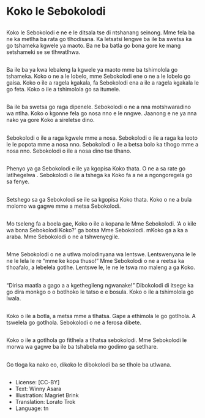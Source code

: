# Koko le Sebokolodi

##
Koko le Sebokolodi e ne e le
ditsala tse di ntshanang
seinong. Mme fela ba ne ka
metlha ba rata go tlhodisana.
Ka letsatsi lengwe ba ile ba
swetsa ka go tshameka kgwele
ya maoto. Ba ne ba batla go
bona gore ke mang setshameki
se se tlhwatlhwa.

##
Ba ile ba ya kwa lebaleng la
kgwele ya maoto mme ba
tshimolola go tshameka. Koko o
ne a le lobelo, mme Sebokolodi
ene o ne a le lobelo go gaisa.
Koko o ile a ragela kgakala, fa
Sebokolodi ena a ile a ragela
kgakala le go feta. Koko o ile a
tshimolola go sa itumele.

##
Ba ile ba swetsa go raga
dipenele. Sebokolodi o ne a nna
motshwaradino wa ntlha. Koko
o kgonne fela go nosa nno e le
nngwe. Jaanong e ne ya nna
nako ya gore Koko a sireletse
dino.

##
Sebokolodi o ile a raga kgwele
mme a nosa.
Sebokolodi o ile a raga ka leoto
le le popota mme a nosa nno.
Sebokolodi o ile a betsa bolo ka
tlhogo mme a nosa nno.
Sebokolodi o ile a nosa dino tse
tlhano.

##
Phenyo ya ga Sebokolodi e ile
ya kgopisa Koko thata. O ne a
sa rate go latlhegelwa .
Sebokolodi o ile a tshega ka
Koko fa a ne a ngongoregela go
sa fenye.

##
Setshego sa ga Sebokolodi se
ile sa kgopisa Koko thata. Koko
o ne a bula molomo wa gagwe
mme a metsa Sebokolodi.

##
Mo tseleng fa a boela gae, Koko
o ile a kopana le Mme
Sebokolodi. ‘A o kile wa bona
Sebokolodi Koko?' ga botsa
Mme Sebokolodi. mKoko ga a ka
a araba.
Mme Sebokolodi o ne a
tshwenyegile.

##
Mme Sebokolodi o ne a utlwa
molodinyana wa lentswe.
Lentswenyana le le ne le lela le
re “mme ke kopa thuso!” Mme
Sebokolodi o ne a reetsa ka
tlhoafalo, a lebelela gotlhe.
Lentswe le, le ne le tswa mo
maleng a ga Koko.

##
“Dirisa maatla a gago a a
kgethegileng ngwanake!”
Dibokolodi di itsege ka go dira
monkgo o o botlhoko le tatso e
e bosula. Koko o ile a tshimolola
go lwala.

##
Koko o ile a botla, a metsa mme
a tlhatsa. Gape a ethimola le go
gotlhola. A tswelela go gotlhola.
Sebokolodi o ne a ferosa dibete.

##
Koko o ile a gotlhola go fitlhela
a tlhatsa sebokolodi. Mme
Sebokolodi le morwa wa gagwe
ba ile ba tshabela mo godimo
ga setlhare.

##
Go tloga ka nako eo, dikoko le
dibokolodi ba se tlhole ba
utlwana.

##
* License: [CC-BY]
* Text: Winny Asara
* Illustration: Magriet Brink
* Translation: Lorato Trok
* Language: tn
